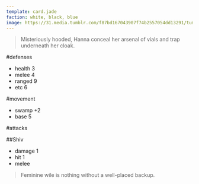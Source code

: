 ```yaml
---
template: card.jade
faction: white, black, blue
image: https://31.media.tumblr.com/f87bd167043907f74b2557054dd13291/tumblr_n42hiwmz3L1t8junlo8_250.jpg
---
```


>Misteriously hooded, Hanna conceal her arsenal of vials and trap
underneath her cloak.

#defenses
+ health 3
+ melee 4
+ ranged 9
+ etc 6

#movement
+ swamp +2
+ base 5
 
#attacks

##Shiv
+ damage 1
+ hit 1
+ melee

>Feminine wile is nothing without a well-placed backup.
